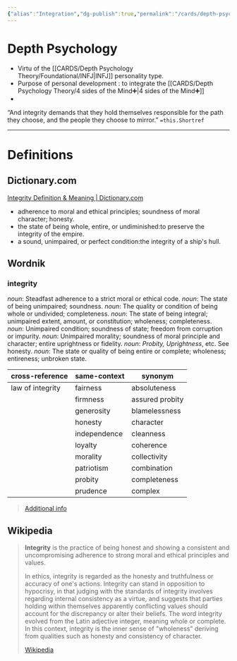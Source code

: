 ```yaml
---
{"alias":"Integration","dg-publish":true,"permalink":"/cards/depth-psychology-theory/integrity/","dgPassFrontmatter":true,"noteIcon":"1","created":"2023-01-05T11:29:08.366+01:00","updated":"2023-05-25T11:30:34.734+02:00"}
---
```


# Depth Psychology 
- Virtu of the [[CARDS/Depth Psychology Theory/Foundational/INFJ\|INFJ]] personality type. 
- Purpose of personal development : to integrate the [[CARDS/Depth Psychology Theory/4 sides of the Mind➕\|4 sides of the Mind➕]] 
- 
<div class="transclusion internal-embed is-loaded"><div class="markdown-embed">



“And integrity demands that they hold themselves responsible for the path they choose, and the people they choose to mirror.” `=this.Shortref` 

</div></div>


---
# Definitions 
## Dictionary.com 
[Integrity Definition & Meaning | Dictionary.com](https://www.dictionary.com/browse/integrity)
- adherence to moral and ethical principles; soundness of moral character; honesty.
- the state of being whole, entire, or undiminished:to preserve the integrity of the empire.
- a sound, unimpaired, or perfect condition:the integrity of a ship's hull.

## Wordnik 
### integrity
*noun*: Steadfast adherence to a strict moral or ethical code.
*noun*: The state of being unimpaired; soundness.
*noun*: The quality or condition of being whole or undivided; completeness.
*noun*: The state of being integral; unimpaired extent, amount, or constitution; wholeness; completeness.
*noun*: Unimpaired condition; soundness of state; freedom from corruption or impurity.
*noun*: Unimpaired morality; soundness of moral principle and character; entire uprightness or fidelity.
*noun*: <em>Probity, Uprightness</em>, etc. See <internalXref urlencoded="honesty">honesty</internalXref>.
*noun*: The state or quality of being entire or complete; wholeness; entireness; unbroken state.

| cross-reference |same-context |synonym |
| --- | --- | --- |
| law of integrity | fairness | absoluteness |
|  | firmness | assured probity |
|  | generosity | blamelessness |
|  | honesty | character |
|  | independence | cleanness |
|  | loyalty | coherence |
|  | morality | collectivity |
|  | patriotism | combination |
|  | probity | completeness |
|  | prudence | complex |

> [Additional info](https://www.wordnik.com/words/integrity)

## Wikipedia 

> **Integrity** is the practice of being honest and showing a consistent and uncompromising adherence to strong moral and ethical principles and values.
>
> In ethics, integrity is regarded as the honesty and truthfulness or accuracy of one's actions. Integrity can stand in opposition to hypocrisy, in that judging with the standards of integrity involves regarding internal consistency as a virtue, and suggests that parties holding within themselves apparently conflicting values should account for the discrepancy or alter their beliefs. The word integrity evolved from the Latin adjective integer, meaning whole or complete. In this context, integrity is the inner sense of "wholeness" deriving from qualities such as honesty and consistency of character.
>
> [Wikipedia](https://en.wikipedia.org/wiki/Integrity)

